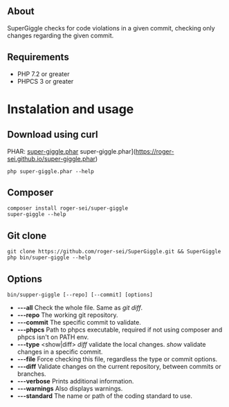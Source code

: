 ## About
SuperGiggle checks for code violations in a given commit, checking only changes regarding the given commit.

## Requirements
- PHP 7.2 or greater
- PHPCS 3 or greater


# Instalation and usage

## Download using curl
PHAR: [super-giggle.phar](https://roger-sei.github.io/super-giggle.phar)
super-giggle.phar](https://roger-sei.github.io/super-giggle.phar)

    php super-giggle.phar --help


## Composer
    composer install roger-sei/super-giggle
    super-giggle --help


## Git clone

    git clone https://github.com/roger-sei/SuperGiggle.git && SuperGiggle
    php bin/super-giggle --help


## Options
    bin/supper-giggle [--repo] [--commit] [options]
- **---all** Check the whole file. Same as *git diff*.
- **---repo** The working git repository.
- **---commit** The specific commit to validate.
- **---phpcs** Path to phpcs executable, required if not using composer and phpcs isn't on PATH env.
- **---type** <show|diff> *diff* validate the local changes. *show* validate changes in a specific commit.
- **---file** Force checking this file, regardless the type or commit options.
- **---diff** Validate changes on the current repository, between commits or branches.
- **---verbose** Prints additional information.
- **---warnings** Also displays warnings.
- **---standard** The name or path of the coding standard to use.
